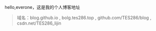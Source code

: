 
hello,everone，这是我的个人博客地址
> 域名：blog.github.io , bolg.tes286.top , github.com/TES286/blog , csdn.net/TES286_lijin

